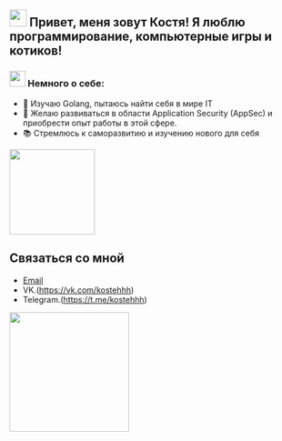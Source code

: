 <h2> <img src="https://emojis.slackmojis.com/emojis/images/1588315024/8823/hyperkitty.gif?1588315024" width="30"> Привет, меня зовут Костя! Я люблю программирование, компьютерные игры и котиков!
 



###  <h3> <img src="https://emojis.slackmojis.com/emojis/images/1621024394/39092/cat-roll.gif?1621024394" width="28" /> Немного о себе:</a></h3>
- 🌟 Изучаю Golang, пытаюсь найти себя в мире IT
- 🎯 Желаю развиваться в области Application Security (AppSec) и приобрести опыт работы в этой сфере.                                      
- 📚 Стремлюсь к саморазвитию и изучению нового для себя

                                                                                                                
 <img src="https://media.giphy.com/media/3kPDmoWdBpQPNhCnUG/giphy.gif" width="150"/>

## Связаться со мной

- [Email](kostya.gromov.2000@inbox.ru)
- VK.(https://vk.com/kostehhh)
- Telegram.(https://t.me/kostehhh)


<img src="https://media.giphy.com/media/v1.Y2lkPTc5MGI3NjExdXJrY3B3bXhyYjFuOHI0Z2NsOWVicGVtYXM2ZHdydmRoNTB2eDZycCZlcD12MV9naWZzX3NlYXJjaCZjdD1n/MDJ9IbxxvDUQM/giphy.gif" width="210"/>
  




